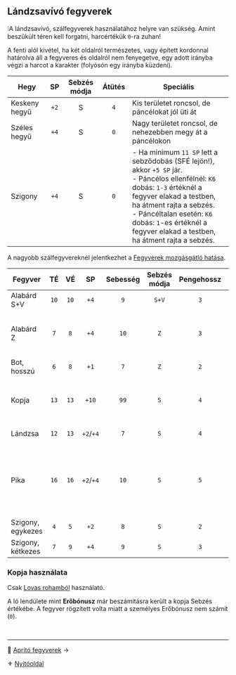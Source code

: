 ## Lándzsavívó fegyverek

❕A lándzsavívó, szálfegyverek használatához helyre van szükség. Amint beszűkült téren kell forgatni, harcértékük `0`-ra zuhan!

A fenti alól kivétel, ha két oldalról természetes, vagy épített kordonnal határolva áll a fegyveres és oldalról nem fenyegetve, egy adott irányba végzi a harcot a karakter (folyósón egy irányba küzdeni).

| **Hegy**      |  SP  | Sebzés módja | **Átütés** | Speciális                                                                                                                                                                                                                                                                                           |
| ------------- |:----:|:------------:|:----------:| --------------------------------------------------------------------------------------------------------------------------------------------------------------------------------------------------------------------------------------------------------------------------------------------------- |
| Keskeny hegyű | `+2` |      S       |    `4`     | Kis területet roncsol, de páncélokat jól üti át                                                                                                                                                                                                                                                     |
| Széles hegyű  | `+4` |      S       |    `0`     | Nagy területet roncsol, de nehezebben megy át a páncélokon                                                                                                                                                                                                                                          |
| Szigony       | `+4` |      S       |    `0`     | - Ha minimum `11 SP` lett a sebződobás (SFÉ lejön!), akkor `+5 SP` jár. <br />- Páncélos ellenfélnél: `K6` dobás: `1-3` értéknél a fegyver elakad a testben, ha átment rajta a sebzés.<br />- Páncéltalan esetén: `K6` dobás: `1`-es értéknél a fegyver elakad a testben, ha átment rajta a sebzés. |

A nagyobb szálfegyvereknél jelentkezhet a [Fegyverek mozgásgátló hatása](068_01_fegyverek_altalanos_szabalyai.md#fegyver-mozg%C3%A1sg%C3%A1tl%C3%B3-hat%C3%A1sa).

<!-- tag: md_table_fegyver_start -->

| Fegyver           |  TÉ  |  VÉ  |    SP     | Sebesség | Sebzés módja | Pengehossz | Forgatás módja | Erőbónusz limit | Átütés  | Íves | MK  | KF  |  Kategória  | Speciális                                                                         |
| ----------------- | :--: | :--: | :-------: | :------: | :----------: | :--------: | :------------: | :-------------: | :-----: | :--: | :-: | :-: | :---------: | --------------------------------------------------------------------------------- |
| Alabárd S+V       | `10` | `10` |   `+4`    |   `9`    |    `S+V`     |    `3`     |    kétkezes    |      `99`       |   `0`   | `0`  | `0` | `0` | lándzsavívó | Szúró és Vágó módban                                                              |
| Alabárd Z         | `7`  | `8`  |   `+4`    |   `10`   |     `Z`      |    `3`     |    kétkezes    |      `99`       |   `5`   | `0`  | `0` | `0` | lándzsavívó | Zúzó módban. Talán a legjobb a páncélok ellen az Átütéssel.                       |
| Bot, hosszú       | `6`  | `8`  |   `+1`    |   `7`    |     `Z`      |    `2`     |    kétkezes    |       `2`       |   `0`   | `0`  | `0` | `0` | lándzsavívó |                                                                                   |
| Kopja             | `13` | `13` |   `+10`   |   `99`   |     `S`      |    `4`     |    kétkezes    |       `0`       |  `+5`   | `0`  | `0` | `0` | lándzsavívó | Csak lovon használható.<br>Lándzsavívás harcmodorban forgatandó.                  |
| Lándzsa           | `12` | `13` | `+2`/`+4` |   `7`    |     `S`      |    `4`     |    kétkezes    |      `99`       | `4`/`0` | `0`  | `0` | `0` | lándzsavívó | spec: lásd a hegyeket                                                             |
| Pika              | `16` | `16` | `+2`/`+4` |   `10`   |     `S`      |    `5`     |    kétkezes    |       `3`       | `4`/`0` | `0`  | `0` | `0` | lándzsavívó | Ha közrefognak, a fegyver az egyik (választott) támadó ellen `0` harcértékű lesz. |
| Szigony, egykezes | `4`  | `5`  |   `+2`    |   `8`    |     `S`      |    `2`     |    egykezes    |       `3`       |   `0`   | `0`  | `0` | `0` | lándzsavívó |                                                                                   |
| Szigony, kétkezes | `7`  | `9`  |   `+4`    |   `9`    |     `S`      |    `3`     |    kétkezes    |      `99`       |   `2`   | `0`  | `0` | `0` | lándzsavívó |                                                                                   |

<!-- tag: md_table_fegyver_end -->

### Kopja használata

Csak [Lovas rohamból](067_03_lovas_harci_taktikak.md#lovas-roham--l%C3%A9glovas-roham) használató.

A ló lendülete mint **Erőbónusz** már beszámításra került a kopja Sebzés értékébe. A fegyver rögzített volta miatt a személyes Erőbónusz nem számít (`0`).

<br />

---

🔗 [Aprító fegyverek](068_05_aprito_fegyverek.md) →

⚜️ [Nyitóoldal](start.md#6-harcrendszer-%EF%B8%8F)
